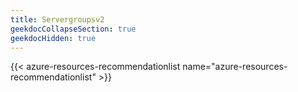 ```yaml
---
title: Servergroupsv2
geekdocCollapseSection: true
geekdocHidden: true
---
```


{{< azure-resources-recommendationlist name="azure-resources-recommendationlist" >}}

